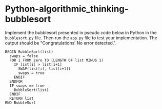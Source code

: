 # Python-algorithmic_thinking-bubblesort

Implement the bubblesort presented in pseudo code below in Python in the ``bubblesort.py`` file. Then run the ``app.py`` file to test your implementation. The output should be "Congratulations! No error detected.".

```
BEGIN BubbleSort(list)
  swaps = false
  FOR i FROM zero TO (LENGTH OF list MINUS 1)
    IF list[i] > list[i+1]
      SWAP(list[i], list[i+1])
      swaps = true
    ENDIF
  ENDFOR
  IF swaps == true
    BubbleSort(list)
  ENDIF
  RETURN list
END BubbleSort
```
